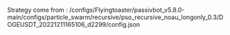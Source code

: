 Strategy come from : /configs/Flyingtoaster/passivbot_v5.8.0-main/configs/particle_swarm/recursive/pso_recursive_noau_longonly_0.3/DOGEUSDT_20221211165106_d2299/config.json
